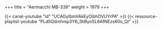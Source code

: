 +++
title = "Aermacchi MB-339"
weight = 1979
+++

<div class="contenu"> <!-- The Ops Center By Mike Solyom //-->
{{< canal-youtube "id" "UCAGylbmVAkEyOibhDVUYrPA" >}}
{{< ressource-playlist-youtube "PLd5Qdmhmp3Y6_3hByoSL8AfNEzs60o_QI" >}}
</div>
